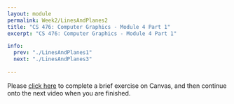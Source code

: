 ```yaml
---
layout: module
permalink: Week2/LinesAndPlanes2
title: "CS 476: Computer Graphics - Module 4 Part 1"
excerpt: "CS 476: Computer Graphics - Module 4 Part 1"

info:
  prev: "./LinesAndPlanes1"
  next: "./LinesAndPlanes3"
  
---
```


Please <a href = "https://ursinus.instructure.com/courses/10834/quizzes/10507/take" target="_blank">click here</a> to complete a brief exercise on Canvas, and then continue onto the next video when you are finished.